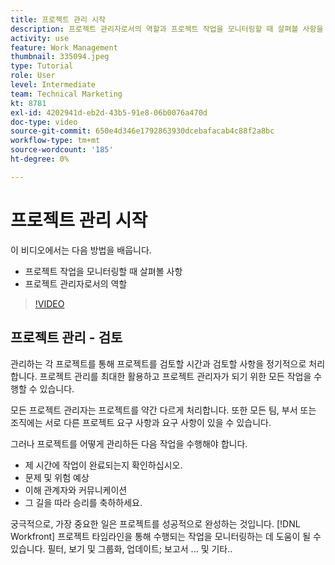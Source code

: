 ```yaml
---
title: 프로젝트 관리 시작
description: 프로젝트 관리자로서의 역할과 프로젝트 작업을 모니터링할 때 살펴볼 사항을 알아봅니다.
activity: use
feature: Work Management
thumbnail: 335094.jpeg
type: Tutorial
role: User
level: Intermediate
team: Technical Marketing
kt: 8781
exl-id: 4202941d-eb2d-43b5-91e8-06b0076a470d
doc-type: video
source-git-commit: 650e4d346e1792863930dcebafacab4c88f2a8bc
workflow-type: tm+mt
source-wordcount: '185'
ht-degree: 0%

---
```


# 프로젝트 관리 시작

이 비디오에서는 다음 방법을 배웁니다.

* 프로젝트 작업을 모니터링할 때 살펴볼 사항
* 프로젝트 관리자로서의 역할

>[!VIDEO](https://video.tv.adobe.com/v/335094/?quality=12&learn=on)

## 프로젝트 관리 - 검토

관리하는 각 프로젝트를 통해 프로젝트를 검토할 시간과 검토할 사항을 정기적으로 처리합니다. 프로젝트 관리를 최대한 활용하고 프로젝트 관리자가 되기 위한 모든 작업을 수행할 수 있습니다.

모든 프로젝트 관리자는 프로젝트를 약간 다르게 처리합니다. 또한 모든 팀, 부서 또는 조직에는 서로 다른 프로젝트 요구 사항과 요구 사항이 있을 수 있습니다.

그러나 프로젝트를 어떻게 관리하든 다음 작업을 수행해야 합니다.

* 제 시간에 작업이 완료되는지 확인하십시오.
* 문제 및 위험 예상
* 이해 관계자와 커뮤니케이션
* 그 길을 따라 승리를 축하하세요.

궁극적으로, 가장 중요한 일은 프로젝트를 성공적으로 완성하는 것입니다. [!DNL Workfront] 프로젝트 타임라인을 통해 수행되는 작업을 모니터링하는 데 도움이 될 수 있습니다. 필터, 보기 및 그룹화, 업데이트; 보고서 ... 및 기타..

<!---
learn more urls
3 universal principles of project management
What is a project manager?
Project management knowledge areas
9 best practices for effective project management
10 work management problems and how to solve them
--->
